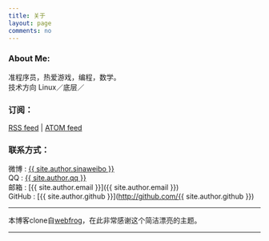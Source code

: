 ```yaml
---
title: 关于
layout: page
comments: no
---
```


### About Me:

准程序员，热爱游戏，编程，数学。  
技术方向 Linux／底层／  

### 订阅：

<p><a href="/rss.xml" target="_blank">RSS feed</a> | <a href="/atom.xml" target="_blank">ATOM feed</a></p>

### 联系方式：

<!-- <p><a href="http://weibo.com/2491616324/profile?" target="_blank" style="margin-left:-5px;"><img src="http://www.weibo.com/favicon.ico" alt="进入新浪微博" width="20"/></a><a target="_blank" href="http://wpa.qq.com/msgrd?v=3&uin=657006463&site=qq&menu=yes"><img border="0" src="http://wpa.qq.com/pa?p=2:657006463:52" alt="点击这里给我发消息" title="点击这里给我发消息" width="20"/></a></p>   -->
微博 : [{{ site.author.sinaweibo }}](http://weibo.com/zhenglinj )  
QQ : [{{ site.author.qq }}](http://wpa.qq.com/msgrd?v=3&uin=657006463&site=qq&menu=yes )  
邮箱 : [{{ site.author.email }}]({{ site.author.email }})  
GitHub : [{{ site.author.github }}](http://github.com/{{ site.author.github }})  

----

本博客clone自[webfrog](https://github.com/webfrogs/webfrogs.github.com)，在此非常感谢这个简洁漂亮的主题。  

----
